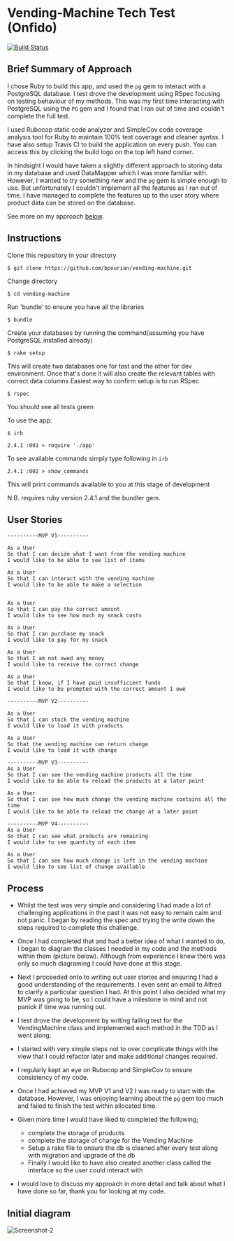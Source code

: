 Vending-Machine Tech Test (Onfido)
==================
[![Build Status](https://travis-ci.com/bpourian/vending-machine-2.svg?token=pbZE7sGYsn5RyUv9ZzzN&branch=master)](https://travis-ci.com/bpourian/vending-machine-2)


Brief Summary of Approach
-------
I chose Ruby to build this app, and used the `pg` gem to interact with a PostgreSQL database. I test drove the development using RSpec focusing on testing behaviour of my methods. This was my first time interacting with PostgreSQL using the `PG` gem and I found that I ran out of time and couldn't complete the full test.

I used Rubocop static code analyzer and SimpleCov code coverage analysis tool for Ruby to maintain 100% test coverage and cleaner syntax. I have also setup Travis CI to build the application on every push. You can access this by clicking the build logo on the top left hand corner.

In hindsight I would have taken a slightly different approach to storing data in my database and used DataMapper which I was more familiar with. However, I wanted to try something new and the `pg` gem is simple enough to use. But unfortunately I couldn't implement all the features as I ran out of time. I have managed to complete the features up to the user story where product data can be stored on the database.

See more on my approach <a href='#process'>below</a>.

Instructions
-------

Clone this repository in your directory
```
$ git clone https://github.com/bpourian/vending-machine.git
```
Change directory
```
$ cd vending-machine
```
Run 'bundle' to ensure you have all the libraries
```
$ bundle
```
Create your databases by running the command(assuming you have PostgreSQL installed already)
```
$ rake setup
```
This will create two databases one for test and the other for dev environment. Once that's done it will also create
the relevant tables with correct data columns
Easiest way to confirm setup is to run RSpec
```
$ rspec
```
You should see all tests green

To use the app:
```
$ irb

2.4.1 :001 > require './app'

```
To see available commands simply type following in `irb`
```
2.4.1 :002 > show_commands
```
This will print commands available to you at this stage of development

N.B. requires ruby version 2.4.1 and the bundler gem.

User Stories
---------
```
----------MVP V1----------

As a User
So that I can decide what I want from the vending machine
I would like to be able to see list of items

As a User
So that I can interact with the vending machine
I would like to be able to make a selection


As a User
So that I can pay the correct amount
I would like to see how much my snack costs

As a User
So that I can purchase my snack
I would like to pay for my snack

As a User
So that I am not owed any money
I would like to receive the correct change

As a User
So that I know, if I have paid insufficient funds
I would like to be prompted with the correct amount I owe
```

```
----------MVP V2----------

As a User
So that I can stock the vending machine
I would like to load it with products

As a User
So that the vending machine can return change
I would like to load it with change
```
```
----------MVP V3----------
As a User
So that I can see the vending machine products all the time
I would like to be able to reload the products at a later point

As a User
So that I can see how much change the vending machine contains all the time
I would like to be able to reload the change at a later point
```

```
----------MVP V4----------
As a User
So that I can see what products are remaining
I would like to see quantity of each item

As a User
So that I can see how much change is left in the vending machine
I would like to see list of change available
```

Process
---------
* Whilst the test was very simple and considering I had made a lot of challenging applications in the past it
was not easy to remain calm and not panic. I began by reading the spec and trying the write down the steps required to complete this challenge.

* Once I had completed that and had a better idea of what I wanted to do, I began to diagram the classes I needed in my code and the methods within them (picture below). Although from experience I knew there was only so much diagraming I could have done at this stage.

* Next I proceeded onto to writing out user stories and ensuring I had a good understanding of the requirements. I even sent an email to Alfred to clarify a particular question I had. At this point I also decided what my MVP was going to be, so I could have a milestone in mind and not panick if time was running out.

* I test drove the development by writing failing test for the VendingMachine class and implemented each method in the TDD as I went along.

* I started with very simple steps not to over complicate things with the view that I could refactor later and make additional changes required.

* I regularly kept an eye on Rubocop and SimpleCov to ensure consistency of my code.

* Once I had achieved my MVP V1 and V2 I was ready to start with the database. However, I was enjoying learning about the `pg` gem too much and failed to finish the test within allocated time.

* Given more time I would have liked to completed the following;

  - complete the storage of products
  - complete the storage of change for the Vending Machine
  - Setup a rake file to ensure the db is cleaned after every test along with migration and upgrade of the db
  - Finally I would like to have also created another class called the interface so the user could interact with

* I would love to discuss my approach in more detail and talk about what I have done so far, thank you for looking at my code.

Initial diagram
----------

![Screenshot-2](img/diagram.png)

